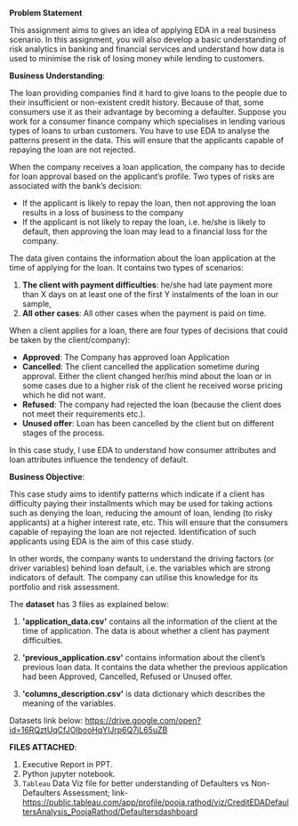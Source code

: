 **Problem Statement**
 
This assignment aims to gives an idea of applying EDA in a real business scenario. In this assignment, you will also develop a basic understanding of risk analytics in banking and financial services and understand how data is used to minimise the risk of losing money while lending to customers.

 
**Business Understanding**:

The loan providing companies find it hard to give loans to the people due to their insufficient or non-existent credit history. Because of that, some consumers use it as their advantage by becoming a defaulter. Suppose you work for a consumer finance company which specialises in lending various types of loans to urban customers. You have to use EDA to analyse the patterns present in the data. This will ensure that the applicants capable of repaying the loan are not rejected.

When the company receives a loan application, the company has to decide for loan approval based on the applicant’s profile. Two types of risks are associated with the bank’s decision:

* If the applicant is likely to repay the loan, then not approving the loan results in a loss of business to the company
* If the applicant is not likely to repay the loan, i.e. he/she is likely to default, then approving the loan may lead to a financial loss for the company.

 

The data given contains the information about the loan application at the time of applying for the loan.
It contains two types of scenarios:

1. **The client with payment difficulties**: he/she had late payment more than X days on at least one of the first Y instalments of the loan in our sample,
2. **All other cases**: All other cases when the payment is paid on time.


When a client applies for a loan, there are four types of decisions that could be taken by the client/company):

* **Approved**: The Company has approved loan Application
* **Cancelled**: The client cancelled the application sometime during approval. Either the client changed her/his mind about the loan or in some cases due to a higher risk of the client he received worse pricing which he did not want.
* **Refused**: The company had rejected the loan (because the client does not meet their requirements etc.).
* **Unused offer**:  Loan has been cancelled by the client but on different stages of the process.

In this case study, I use EDA to understand how consumer attributes and loan attributes influence the tendency of default.

**Business Objective**:

This case study aims to identify patterns which indicate if a client has difficulty paying their installments which may be used for taking actions such as denying the loan, reducing the amount of loan, lending (to risky applicants) at a higher interest rate, etc. This will ensure that the consumers capable of repaying the loan are not rejected. Identification of such applicants using EDA is the aim of this case study.
 
In other words, the company wants to understand the driving factors (or driver variables) behind loan default, i.e. the variables which are strong indicators of default.  The company can utilise this knowledge for its portfolio and risk assessment.

The **dataset** has 3 files as explained below: 

1. **'application_data.csv'**  contains all the information of the client at the time of application.
The data is about whether a client has payment difficulties.

2. **'previous_application.csv'** contains information about the client’s previous loan data. It contains the data whether the previous application had been Approved, Cancelled, Refused or Unused offer.

3. **'columns_description.csv'** is data dictionary which describes the meaning of the variables.

Datasets link below:
https://drive.google.com/open?id=16RQztUqCfJOlbooHqYlJrp6Q7iL65uZB

**FILES ATTACHED**:
1. Executive Report in PPT.
2. Python jupyter notebook.
3. `Tableau` Data Viz file for better understanding of Defaulters vs Non-Defaulters Assessment; link- https://public.tableau.com/app/profile/pooja.rathod/viz/CreditEDADefaultersAnalysis_PoojaRathod/Defaultersdashboard
